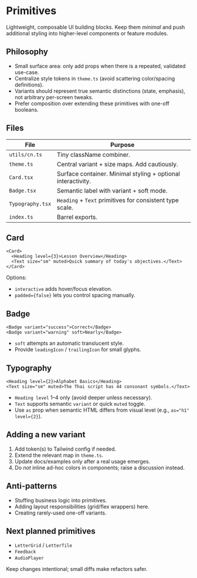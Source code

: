 # Primitives

Lightweight, composable UI building blocks. Keep them *minimal* and push additional styling into higher-level components or feature modules.

## Philosophy
- Small surface area: only add props when there is a repeated, validated use-case.
- Centralize style tokens in `theme.ts` (avoid scattering color/spacing definitions).
- Variants should represent true semantic distinctions (state, emphasis), not arbitrary per-screen tweaks.
- Prefer composition over extending these primitives with one-off booleans.

## Files
| File | Purpose |
| ---- | ------- |
| `utils/cn.ts` | Tiny className combiner. |
| `theme.ts` | Central variant + size maps. Add cautiously. |
| `Card.tsx` | Surface container. Minimal styling + optional interactivity. |
| `Badge.tsx` | Semantic label with variant + soft mode. |
| `Typography.tsx` | `Heading` + `Text` primitives for consistent type scale. |
| `index.ts` | Barrel exports. |

## Card
```tsx
<Card>
  <Heading level={3}>Lesson Overview</Heading>
  <Text size="sm" muted>Quick summary of today's objectives.</Text>
</Card>
```
Options:
- `interactive` adds hover/focus elevation.
- `padded={false}` lets you control spacing manually.

## Badge
```tsx
<Badge variant="success">Correct</Badge>
<Badge variant="warning" soft>Nearly</Badge>
```
- `soft` attempts an automatic translucent style.
- Provide `leadingIcon` / `trailingIcon` for small glyphs.

## Typography
```tsx
<Heading level={2}>Alphabet Basics</Heading>
<Text size="sm" muted>The Thai script has 44 consonant symbols.</Text>
```
- `Heading level` 1–4 only (avoid deeper unless necessary).
- `Text` supports semantic `variant` or quick `muted` toggle.
- Use `as` prop when semantic HTML differs from visual level (e.g., `as="h1" level={2}`).

## Adding a new variant
1. Add token(s) to Tailwind config if needed.
2. Extend the relevant map in `theme.ts`.
3. Update docs/examples only after a real usage emerges.
4. Do *not* inline ad-hoc colors in components; raise a discussion instead.

## Anti-patterns
- Stuffing business logic into primitives.
- Adding layout responsibilities (grid/flex wrappers) here.
- Creating rarely-used one-off variants.

## Next planned primitives
- `LetterGrid` / `LetterTile`
- `Feedback`
- `AudioPlayer`

Keep changes intentional; small diffs make refactors safer.

